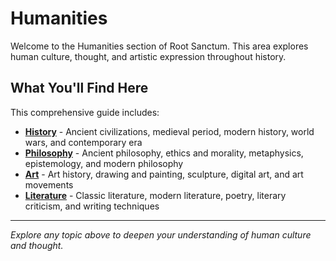 # Humanities

Welcome to the Humanities section of Root Sanctum. This area explores human culture, thought, and artistic expression throughout history.

## What You'll Find Here

This comprehensive guide includes:

- **[History](./history/)** - Ancient civilizations, medieval period, modern history, world wars, and contemporary era
- **[Philosophy](./philosophy/)** - Ancient philosophy, ethics and morality, metaphysics, epistemology, and modern philosophy
- **[Art](./art/)** - Art history, drawing and painting, sculpture, digital art, and art movements
- **[Literature](./literature/)** - Classic literature, modern literature, poetry, literary criticism, and writing techniques

---

*Explore any topic above to deepen your understanding of human culture and thought.*
